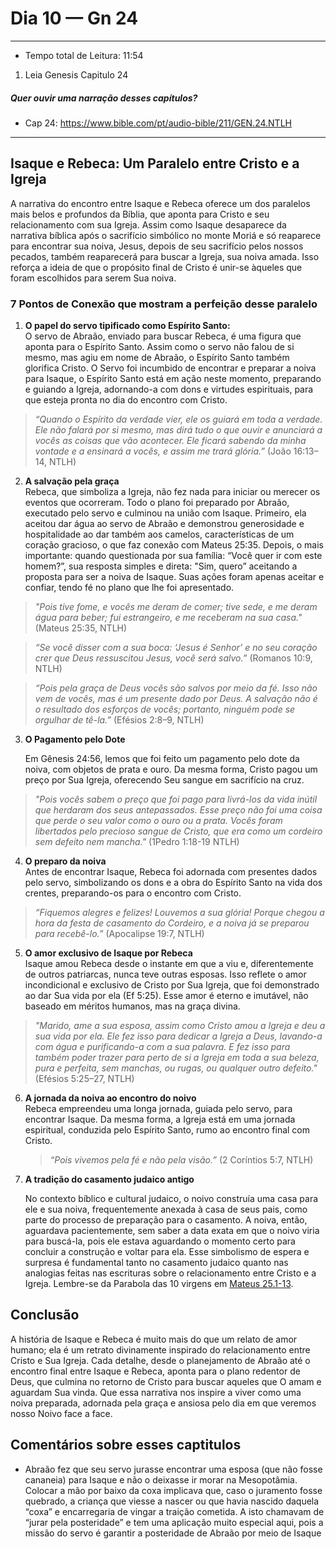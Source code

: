 # Dia 10 — Gn 24

--- 

- Tempo total de Leitura: 11:54

1. Leia Genesis Capitulo 24

##### Quer ouvir uma narração desses capítulos?

- Cap 24: https://www.bible.com/pt/audio-bible/211/GEN.24.NTLH

---

## Isaque e Rebeca: Um Paralelo entre Cristo e a Igreja

A narrativa do encontro entre Isaque e Rebeca oferece um dos paralelos mais belos e profundos da Bíblia, que aponta para Cristo e seu relacionamento com sua Igreja. Assim como Isaque desaparece da narrativa bíblica após o sacrifício simbólico no monte Moriá e só reaparece para encontrar sua noiva, Jesus, depois de seu sacrifício pelos nossos pecados, também reaparecerá para buscar a Igreja, sua noiva amada. Isso reforça a ideia de que o propósito final de Cristo é unir-se àqueles que foram escolhidos para serem Sua noiva.

### 7 Pontos de Conexão que mostram a perfeição desse paralelo

1. **O papel do servo tipificado como Espírito Santo:**  
   O servo de Abraão, enviado para buscar Rebeca, é uma figura que aponta para o Espírito Santo. Assim como o servo não falou de si mesmo, mas agiu em nome de Abraão, o Espírito Santo também glorifica Cristo. O Servo foi incumbido de encontrar e preparar a noiva para Isaque, o Espírito Santo está em ação neste momento, preparando e guiando a Igreja, adornando-a com dons e virtudes espirituais, para que esteja pronta no dia do encontro com Cristo.

> *“Quando o Espírito da verdade vier, ele os guiará em toda a verdade. Ele não falará por si mesmo, mas dirá tudo o que ouvir e anunciará a vocês as coisas que vão acontecer. Ele ficará sabendo da minha vontade e a ensinará a vocês, e assim me trará glória.”* (João 16:13–14, NTLH)

2. **A salvação pela graça**  
   Rebeca, que simboliza a Igreja, não fez nada para iniciar ou merecer os eventos que ocorreram. Todo o plano foi preparado por Abraão, executado pelo servo e culminou na união com Isaque. Primeiro, ela aceitou dar água ao servo de Abraão e demonstrou generosidade e hospitalidade ao dar também aos camelos, características de um coração gracioso, o que faz conexão com Mateus 25:35. Depois, o mais importante: quando questionada por sua família: “Você quer ir com este homem?”, sua resposta simples e direta: "Sim, quero” aceitando a proposta para ser a noiva de Isaque. Suas ações foram apenas aceitar e confiar, tendo fé no plano que lhe foi apresentado.

> *"Pois tive fome, e vocês me deram de comer; tive sede, e me deram água para beber; fui estrangeiro, e me receberam na sua casa."* (Mateus 25:35, NTLH)

> *“Se você disser com a sua boca: ‘Jesus é Senhor’ e no seu coração crer que Deus ressuscitou Jesus, você será salvo.”* (Romanos 10:9, NTLH)
 
> *“Pois pela graça de Deus vocês são salvos por meio da fé. Isso não vem de vocês, mas é um presente dado por Deus. A salvação não é o resultado dos esforços de vocês; portanto, ninguém pode se orgulhar de tê-la.”* (Efésios 2:8–9, NTLH)

3. **O Pagamento pelo Dote**

   Em Gênesis 24:56, lemos que foi feito um pagamento pelo dote da noiva, com objetos de prata e ouro. Da mesma forma, Cristo pagou um preço por Sua Igreja, oferecendo Seu sangue em sacrifício na cruz.

> *"Pois vocês sabem o preço que foi pago para livrá-los da vida inútil que herdaram dos seus antepassados. Esse preço não foi uma coisa que perde o seu valor como o ouro ou a prata. Vocês foram libertados pelo precioso sangue de Cristo, que era como um cordeiro sem defeito nem mancha."* (1Pedro 1:18-19 NTLH)

4. **O preparo da noiva**  
   Antes de encontrar Isaque, Rebeca foi adornada com presentes dados pelo servo, simbolizando os dons e a obra do Espírito Santo na vida dos crentes, preparando-os para o encontro com Cristo.

> *“Fiquemos alegres e felizes! Louvemos a sua glória! Porque chegou a hora da festa de casamento do Cordeiro, e a noiva já se preparou para recebê-lo.”* (Apocalipse 19:7, NTLH)

5. **O amor exclusivo de Isaque por Rebeca**  
   Isaque amou Rebeca desde o instante em que a viu e, diferentemente de outros patriarcas, nunca teve outras esposas. Isso reflete o amor incondicional e exclusivo de Cristo por Sua Igreja, que foi demonstrado ao dar Sua vida por ela (Ef 5:25). Esse amor é eterno e imutável, não baseado em méritos humanos, mas na graça divina.

> *"Marido, ame a sua esposa, assim como Cristo amou a Igreja e deu a sua vida por ela. Ele fez isso para dedicar a Igreja a Deus, lavando-a com água e purificando-a com a sua palavra. E fez isso para também poder trazer para perto de si a Igreja em toda a sua beleza, pura e perfeita, sem manchas, ou rugas, ou qualquer outro defeito."* (Efésios 5:25–27, NTLH)

6. **A jornada da noiva ao encontro do noivo**  
   Rebeca empreendeu uma longa jornada, guiada pelo servo, para encontrar Isaque. Da mesma forma, a Igreja está em uma jornada espiritual, conduzida pelo Espírito Santo, rumo ao encontro final com Cristo.

   > *“Pois vivemos pela fé e não pela visão.”* (2 Coríntios 5:7, NTLH)
> 
7. **A tradição do casamento judaico antigo**

   No contexto bíblico e cultural judaico, o noivo construía uma casa para ele e sua noiva, frequentemente anexada à casa de seus pais, como parte do processo de preparação para o casamento. A noiva, então, aguardava pacientemente, sem saber a data exata em que o noivo viria para buscá-la, pois ele estava aguardando o momento certo para concluir a construção e voltar para ela. Esse simbolismo de espera e surpresa é fundamental tanto no casamento judaico quanto nas analogias feitas nas escrituras sobre o relacionamento entre Cristo e a Igreja. Lembre-se da Parabola das 10 virgens em [Mateus 25.1-13](https://www.bible.com/pt/bible/211/MAT.).

## Conclusão

A história de Isaque e Rebeca é muito mais do que um relato de amor humano; ela é um retrato divinamente inspirado do relacionamento entre Cristo e Sua Igreja. Cada detalhe, desde o planejamento de Abraão até o encontro final entre Isaque e Rebeca, aponta para o plano redentor de Deus, que culmina no retorno de Cristo para buscar aqueles que O amam e aguardam Sua vinda. Que essa narrativa nos inspire a viver como uma noiva preparada, adornada pela graça e ansiosa pelo dia em que veremos nosso Noivo face a face.

## Comentários sobre esses captitulos


- Abraão fez que seu servo jurasse encontrar uma esposa (que não fosse cananeia) para Isaque e não o deixasse ir morar na Mesopotâmia. Colocar a mão por baixo da coxa implicava que, caso o juramento fosse quebrado, a criança que viesse a nascer ou que havia nascido daquela “coxa” e encarregaria de vingar a traição cometida. A isto chamavam de “jurar pela posteridade” e tem uma aplicação muito especial aqui, pois a missão do servo é garantir a posteridade de Abraão por meio de Isaque
